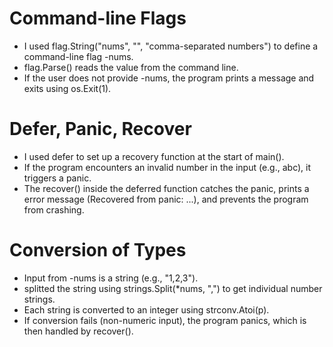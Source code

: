# Command-line Flags
* I used flag.String("nums", "", "comma-separated numbers") to define a command-line flag -nums.
* flag.Parse() reads the value from the command line.
* If the user does not provide -nums, the program prints a message and exits using os.Exit(1).
#  Defer, Panic, Recover
* I used defer to set up a recovery function at the start of main().
* If the program encounters an invalid number in the input (e.g., abc), it triggers a panic.
* The recover() inside the deferred function catches the panic, prints a error message (Recovered from panic: ...), and prevents the program from crashing.
# Conversion of Types
* Input from -nums is a string (e.g., "1,2,3").
* splitted the string using strings.Split(*nums, ",") to get individual number strings.
* Each string is converted to an integer using strconv.Atoi(p).
* If conversion fails (non-numeric input), the program panics, which is then handled by recover().
